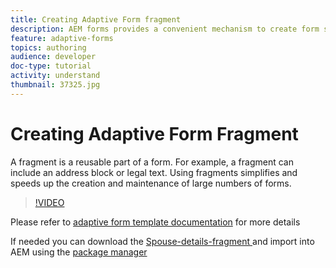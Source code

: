 ```yaml
---
title: Creating Adaptive Form fragment
description: AEM forms provides a convenient mechanism to create form segment like a panel or a group of fields only once and reuse them across adaptive forms.
feature: adaptive-forms
topics: authoring
audience: developer
doc-type: tutorial
activity: understand
thumbnail: 37325.jpg
---
```


# Creating Adaptive Form Fragment

A fragment is a reusable part of a form. For example, a fragment can include an address block or legal text. Using fragments simplifies and speeds up the creation and maintenance of large numbers of forms.


>[!VIDEO](https://video.tv.adobe.com/v/37325/quality=9)



Please refer to [adaptive form template documentation](https://docs.adobe.com/content/help/en/experience-manager-65/forms/adaptive-forms-basic-authoring/adaptive-form-fragments.html) for more details  

If needed you can download the [Spouse-details-fragment ](assets/spouse-details-fragment.zip) and import into AEM using the [package manager](http://localhost:4502/crx/packmgr/index.jsp)





